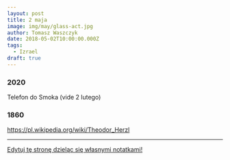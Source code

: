 ```yaml
---
layout: post
title: 2 maja
image: img/may/glass-act.jpg
author: Tomasz Waszczyk
date: 2018-05-02T10:00:00.000Z
tags:
  - Izrael
draft: true
---
```


### 2020

Telefon do Smoka (vide 2 lutego)

### 1860

https://pl.wikipedia.org/wiki/Theodor_Herzl

---

<a href="https://github.com/TomaszWaszczyk/historia.waszczyk.com/edit/master/src/content/may-2.md" target="_blank">Edytuj tę stronę dzieląc się własnymi notatkami!</a>
